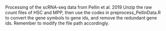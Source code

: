 Processing of the scRNA-seq data from Pellin et al. 2019
Unzip the raw count files of HSC and MPP, then use the codes in preprocess_PellinData.R to convert the gene symbols to gene ids, and remove the redundant gene ids. Remember to modify the file path accordingly.
